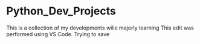 # Python_Dev_Projects
This is a collection of my developments wilie majorly learning
This edit was performed using VS Code. Trying to save
